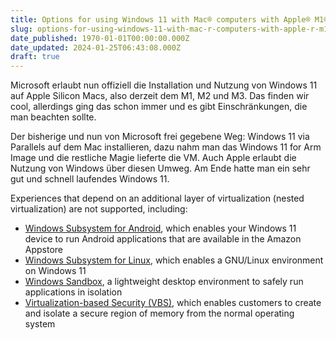 ```yaml
---
title: Options for using Windows 11 with Mac® computers with Apple® M1®, M2™, and M3™ chips
slug: options-for-using-windows-11-with-mac-r-computers-with-apple-r-m1-r-m2-and-m3-chips
date_published: 1970-01-01T00:00:00.000Z
date_updated: 2024-01-25T06:43:08.000Z
draft: true
---
```


Microsoft erlaubt nun offiziell die Installation und Nutzung von Windows 11  auf Apple Silicon Macs, also derzeit dem M1, M2 und M3. Das finden wir cool, allerdings ging das schon immer und es gibt Einschränkungen, die man beachten sollte.

Der bisherige und nun von Microsoft frei gegebene Weg: Windows 11 via Parallels auf dem Mac installieren, dazu nahm man das Windows 11 for Arm Image und die restliche Magie lieferte die VM. Auch Apple erlaubt die Nutzung von Windows über diesen Umweg. Am Ende hatte man ein sehr gut und schnell laufendes Windows 11. 

Experiences that depend on an additional layer of virtualization (nested virtualization) are not supported, including:  

- [Windows Subsystem for Android](https://learn.microsoft.com/en-us/windows/android/wsa/), which enables your Windows 11 device to run Android applications that are available in the Amazon Appstore
- [Windows Subsystem for Linux](https://learn.microsoft.com/en-us/windows/wsl/about), which enables a GNU/Linux environment on Windows 11
- [Windows Sandbox](https://learn.microsoft.com/en-us/windows/security/threat-protection/windows-sandbox/windows-sandbox-overview), a lightweight desktop environment to safely run applications in isolation
- [Virtualization-based Security (VBS)](https://learn.microsoft.com/en-us/windows-hardware/design/device-experiences/oem-vbs), which enables customers to create and isolate a secure region of memory from the normal operating system

